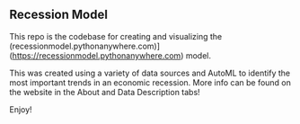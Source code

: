 ## Recession Model

This repo is the codebase for creating and visualizing the (recessionmodel.pythonanywhere.com)](https://recessionmodel.pythonanywhere.com) model.

This was created using a variety of data sources and AutoML to identify the most important trends in an economic recession. More info can be found on the website in the About and Data Description tabs!

Enjoy!
